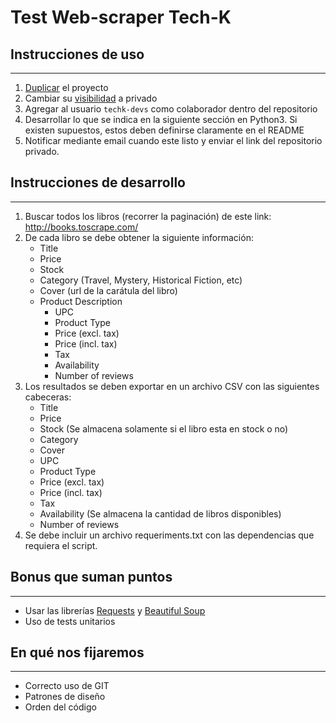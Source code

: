 # Test Web-scraper Tech-K

## Instrucciones de uso
---

1. [Duplicar](https://help.github.com/es/github/creating-cloning-and-archiving-repositories/duplicating-a-repository) el proyecto
2. Cambiar su [visibilidad](https://help.github.com/es/github/administering-a-repository/setting-repository-visibility) a privado
3. Agregar al usuario `techk-devs` como colaborador dentro del repositorio
4. Desarrollar lo que se indica en la siguiente sección en Python3. Si existen supuestos, estos deben definirse claramente en el README
5. Notificar mediante email cuando este listo y enviar el link del repositorio privado.

## Instrucciones de desarrollo
---

1. Buscar todos los libros (recorrer la paginación) de este link: http://books.toscrape.com/
2. De cada libro se debe obtener la siguiente información:
    * Title
    * Price
    * Stock
    * Category (Travel, Mystery, Historical Fiction, etc)
    * Cover (url de la carátula del libro)
    * Product Description
        * UPC
        * Product Type
        * Price (excl. tax)
        * Price (incl. tax)
        * Tax
        * Availability
        * Number of reviews
3. Los resultados se deben exportar en un archivo CSV con las siguientes cabeceras:
    * Title
    * Price
    * Stock (Se almacena solamente si el libro esta en stock o no)
    * Category
    * Cover
    * UPC
    * Product Type
    * Price (excl. tax)
    * Price (incl. tax)
    * Tax
    * Availability (Se almacena la cantidad de libros disponibles)
    * Number of reviews
4. Se debe incluir un archivo requeriments.txt con las dependencias que requiera el script.

## Bonus que suman puntos
---
* Usar las librerías [Requests](http://docs.python-requests.org/en/master/) y [Beautiful Soup](https://www.crummy.com/software/BeautifulSoup/bs4/doc/)
* Uso de tests unitarios

## En qué nos fijaremos
---
* Correcto uso de GIT
* Patrones de diseño
* Orden del código
